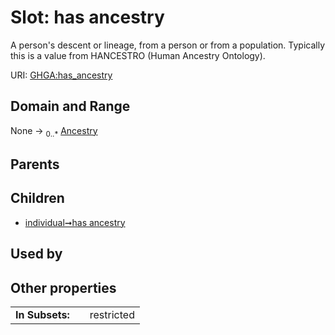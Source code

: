 
# Slot: has ancestry


A person's descent or lineage, from a person or from a population. Typically this is a value from HANCESTRO (Human Ancestry Ontology).

URI: [GHGA:has_ancestry](https://w3id.org/GHGA/has_ancestry)


## Domain and Range

None &#8594;  <sub>0..\*</sub> [Ancestry](Ancestry.md)

## Parents


## Children

 *  [individual➞has ancestry](individual_has_ancestry.md)

## Used by


## Other properties

|  |  |  |
| --- | --- | --- |
| **In Subsets:** | | restricted |

